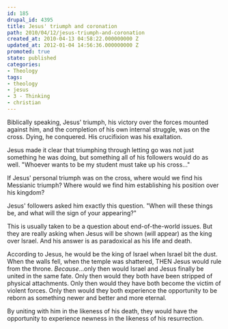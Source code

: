 ```yaml
---
id: 185
drupal_id: 4395
title: Jesus' triumph and coronation
path: 2010/04/12/jesus-triumph-and-coronation
created_at: 2010-04-13 04:58:22.000000000 Z
updated_at: 2012-01-04 14:56:36.000000000 Z
promoted: true
state: published
categories:
- Theology
tags:
- theology
- jesus
- 3 - Thinking
- christian
---
```

Biblically speaking, Jesus' triumph, his victory over the forces mounted against him, and the completion of his own internal struggle, was on the cross. Dying, he conquered. His crucifixion was his exaltation.

Jesus made it clear that triumphing through letting go was not just something he was doing, but something all of his followers would do as well. "Whoever wants to be my student must take up his cross..."

If Jesus' personal triumph was on the cross, where would we find his Messianic triumph? Where would we find him establishing his position over his kingdom?

Jesus' followers asked him exactly this question. "When will these things be, and what will the sign of your appearing?"

This is usually taken to be a question about end-of-the-world issues. But they are really asking when Jesus will be shown (will appear) as the king over Israel. And his answer is as paradoxical as his life and death.

According to Jesus, he would be the king of Israel when Israel bit the dust. When the walls fell, when the temple was shattered, THEN Jesus would rule from the throne. <em>Because</em>...only then would Israel and Jesus finally be united in the same fate. Only then would they both have been stripped of physical attachments. Only then would they have both become the victim of violent forces. Only then would they both experience the opportunity to be reborn as something newer and better and more eternal.

By uniting with him in the likeness of his death, they would have the opportunity to experience newness in the likeness of his resurrection.
